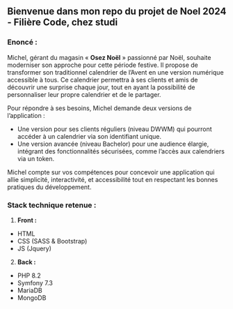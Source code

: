 ## Bienvenue dans mon repo du projet de Noel 2024 - Filière Code, chez studi

### Enoncé :

Michel, gérant du magasin « **Osez Noël** » passionné par Noël, souhaite moderniser son
approche pour cette période festive. Il propose de transformer son traditionnel calendrier de
l’Avent en une version numérique accessible à tous. Ce calendrier permettra à ses clients et
amis de découvrir une surprise chaque jour, tout en ayant la possibilité de personnaliser leur
propre calendrier et de le partager.

Pour répondre à ses besoins, Michel demande deux versions de l’application :
- Une version pour ses clients réguliers (niveau DWWM) qui pourront accéder à un
calendrier via son identifiant unique.
- Une version avancée (niveau Bachelor) pour une audience élargie, intégrant des
fonctionnalités sécurisées, comme l’accès aux calendriers via un token.

Michel compte sur vos compétences pour concevoir une application qui allie simplicité,
interactivité, et accessibilité tout en respectant les bonnes pratiques du développement.

### Stack technique retenue : 

1. **Front :**
- HTML 
- CSS (SASS & Bootstrap) 
- JS (Jquery) 

2. **Back :**
- PHP 8.2
- Symfony 7.3
- MariaDB
- MongoDB